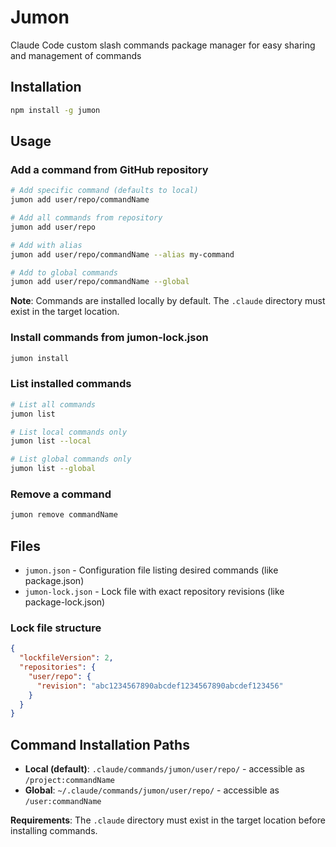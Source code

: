 # Jumon

Claude Code custom slash commands package manager for easy sharing and management of commands

## Installation

```bash
npm install -g jumon
```

## Usage

### Add a command from GitHub repository

```bash
# Add specific command (defaults to local)
jumon add user/repo/commandName

# Add all commands from repository
jumon add user/repo

# Add with alias
jumon add user/repo/commandName --alias my-command

# Add to global commands
jumon add user/repo/commandName --global
```

**Note**: Commands are installed locally by default. The `.claude` directory must exist in the target location.

### Install commands from jumon-lock.json

```bash
jumon install
```

### List installed commands

```bash
# List all commands
jumon list

# List local commands only
jumon list --local

# List global commands only
jumon list --global
```

### Remove a command

```bash
jumon remove commandName
```

## Files

- `jumon.json` - Configuration file listing desired commands (like package.json)
- `jumon-lock.json` - Lock file with exact repository revisions (like package-lock.json)

### Lock file structure

```json
{
  "lockfileVersion": 2,
  "repositories": {
    "user/repo": {
      "revision": "abc1234567890abcdef1234567890abcdef123456"
    }
  }
}
```

## Command Installation Paths

- **Local (default)**: `.claude/commands/jumon/user/repo/` - accessible as `/project:commandName`
- **Global**: `~/.claude/commands/jumon/user/repo/` - accessible as `/user:commandName`

**Requirements**: The `.claude` directory must exist in the target location before installing commands.